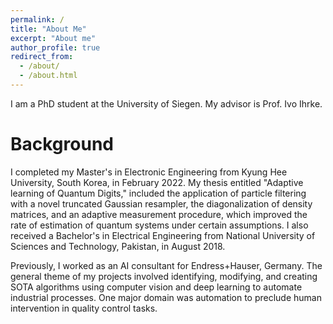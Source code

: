 ```yaml
---
permalink: /
title: "About Me"
excerpt: "About me"
author_profile: true
redirect_from: 
  - /about/
  - /about.html
---
```

I am a PhD student at the University of Siegen. My advisor is Prof. Ivo Ihrke. 

Background
==========

I completed my Master's in Electronic Engineering from Kyung Hee University, South Korea, in February 2022. My thesis entitled "Adaptive learning of Quantum Digits," included the application of particle filtering with a novel truncated Gaussian resampler, the diagonalization of density matrices, and an adaptive measurement procedure, which improved the rate of estimation of quantum systems under certain assumptions. I also received a Bachelor's in Electrical Engineering from National University of Sciences and Technology, Pakistan, in August 2018.

Previously, I worked as an AI consultant for Endress+Hauser, Germany. The general theme of my projects involved identifying, modifying, and creating SOTA algorithms using computer vision and deep learning to automate industrial processes. One major domain was automation to preclude human intervention in quality control tasks. 

[These projects generally include literature reviews, heavy data augmentations, model selection, training/validation/testing, hyperparameter optimizations, streamlit demos, git version controlling, and docker containerization.]: <>
